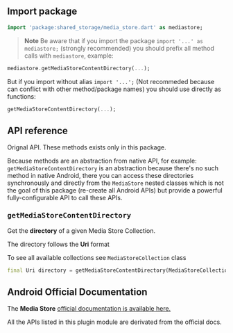 ## Import package

```dart
import 'package:shared_storage/media_store.dart' as mediastore;
```

> **Note** Be aware that if you import the package `import '...' as mediastore;` (strongly recommended) you should prefix all method calls with `mediastore`, example:

```dart
mediastore.getMediaStoreContentDirectory(...);
```

But if you import without alias `import '...';` (Not recommeded because can conflict with other method/package names) you should use directly as functions:

```dart
getMediaStoreContentDirectory(...);
```

## API reference

Orignal API. These methods exists only in this package.

Because methods are an abstraction from native API, for example: `getMediaStoreContentDirectory` is an abstraction because there's no such method in native Android, there you can access these directories synchronously and directly from the `MediaStore` nested classes which is not the goal of this package (re-create all Android APIs) but provide a powerful fully-configurable API to call these APIs.

### <samp>getMediaStoreContentDirectory</samp>

Get the **directory** of a given Media Store Collection.

The directory follows the **Uri** format

To see all available collections see `MediaStoreCollection` class

```dart
final Uri directory = getMediaStoreContentDirectory(MediaStoreCollection.downloads);
```

## Android Official Documentation

The **Media Store** [official documentation is available here.](https://developer.android.com/reference/android/provider/MediaStore)

All the APIs listed in this plugin module are derivated from the official docs.
